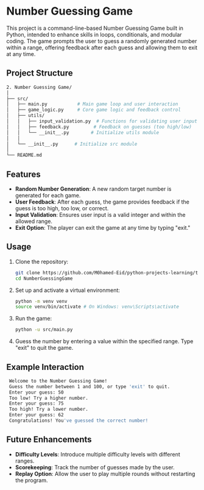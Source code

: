# Number Guessing Game

This project is a command-line-based Number Guessing Game built in Python, intended to enhance skills in loops, conditionals, and modular coding. The game prompts the user to guess a randomly generated number within a range, offering feedback after each guess and allowing them to exit at any time.

## Project Structure

```bash
2. Number Guessing Game/
│
├── src/
│   ├── main.py           # Main game loop and user interaction
│   ├── game_logic.py     # Core game logic and feedback control
│   ├── utils/
│   │   ├── input_validation.py  # Functions for validating user input
│   │   ├── feedback.py         # Feedback on guesses (too high/low)
│   │   └── __init__.py        # Initialize utils module
│   │
│   └── __init__.py      # Initialize src module
│
└── README.md
```

## Features

- **Random Number Generation**: A new random target number is generated for each game.
- **User Feedback**: After each guess, the game provides feedback if the guess is too high, too low, or correct.
- **Input Validation**: Ensures user input is a valid integer and within the allowed range.
- **Exit Option**: The player can exit the game at any time by typing "exit."

## Usage

1. Clone the repository:
   ```bash
   git clone https://github.com/M0hamed-Eid/python-projects-learning/tree/main/2.%20Number%20Guessing%20Game/src
   cd NumberGuessingGame

2. Set up and activate a virtual environment:
    ```bash
    python -m venv venv
    source venv/bin/activate # On Windows: venv\Scripts\activate
    ```

3. Run the game:
    ```bash
    python -u src/main.py

4. Guess the number by entering a value within the specified range. Type "exit" to quit the game.

## Example Interaction

   ```bash
    Welcome to the Number Guessing Game!
    Guess the number between 1 and 100, or type 'exit' to quit.
    Enter your guess: 50
    Too low! Try a higher number.
    Enter your guess: 75
    Too high! Try a lower number.
    Enter your guess: 62
    Congratulations! You've guessed the correct number!
   ```
   
## Future Enhancements
- **Difficulty Levels**: Introduce multiple difficulty levels with different ranges.
- **Scorekeeping**: Track the number of guesses made by the user.
- **Replay Option**: Allow the user to play multiple rounds without restarting the program.
